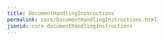 ```yaml
---
title: DocumentHandlingInstructions
permalink: core/DocumentHandlingInstructions.html
jsonid: core_documenthandlinginstructions
---
```

